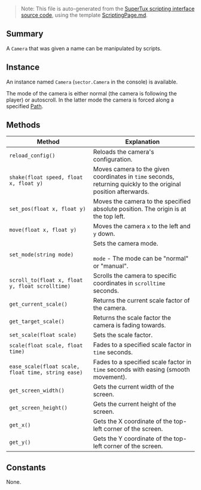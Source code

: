 > Note: This file is auto-generated from the [SuperTux scripting interface source code](https://github.com/SuperTux/supertux/tree/master/src/scripting), using the template [ScriptingPage.md](https://github.com/SuperTux/wiki/tree/master/templates/ScriptingPage.md).

Summary
-------

A `Camera` that was given a name can be manipulated by scripts.

Instance
--------

An instance named `Camera` (`sector.Camera` in the console) is available.

The mode of the camera is either normal (the camera is following the player) or autoscroll. In the latter mode the camera is forced along a specified [Path](https://github.com/SuperTux/supertux/wiki/ScriptingPath). 

Methods
-------

Method | Explanation
-------|-------
`reload_config()` | Reloads the camera's configuration. 
`shake(float speed, float x, float y)` | Moves camera to the given coordinates in `time` seconds, returning quickly to the original position afterwards. 
`set_pos(float x, float y)` | Moves the camera to the specified absolute position. The origin is at the top left. 
`move(float x, float y)` | Moves the camera `x` to the left and `y` down. 
`set_mode(string mode)` | Sets the camera mode. <br /><br /> `mode` - The mode can be "normal" or "manual". 
`scroll_to(float x, float y, float scrolltime)` | Scrolls the camera to specific coordinates in `scrolltime` seconds. 
`get_current_scale()` | Returns the current scale factor of the camera. 
`get_target_scale()` | Returns the scale factor the camera is fading towards. 
`set_scale(float scale)` | Sets the scale factor. 
`scale(float scale, float time)` | Fades to a specified scale factor in `time` seconds. 
`ease_scale(float scale, float time, string ease)` | Fades to a specified scale factor in `time` seconds with easing (smooth movement). 
`get_screen_width()` | Gets the current width of the screen. 
`get_screen_height()` | Gets the current height of the screen. 
`get_x()` | Gets the X coordinate of the top-left corner of the screen. 
`get_y()` | Gets the Y coordinate of the top-left corner of the screen. 


Constants
---------

None.
